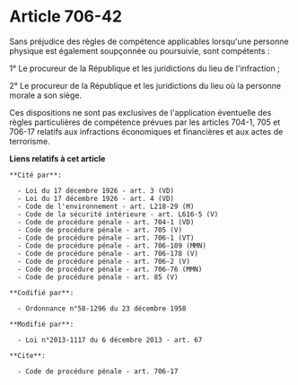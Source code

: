 # Article 706-42

Sans préjudice des règles de compétence applicables lorsqu'une personne physique est également soupçonnée ou poursuivie, sont
compétents : 

1° Le procureur de la République et les juridictions du lieu de l'infraction ; 

2° Le procureur de la République et les juridictions du lieu où la personne morale a son siège. 

Ces dispositions ne sont pas exclusives de l'application éventuelle des règles particulières de compétence prévues par les
articles 704-1, 705 et 706-17 relatifs aux infractions économiques et financières et aux actes de terrorisme.

**Liens relatifs à cet article**

	**Cité par**:

	  - Loi du 17 décembre 1926 - art. 3 (VD)
	  - Loi du 17 décembre 1926 - art. 4 (VD)
	  - Code de l'environnement - art. L218-29 (M)
	  - Code de la sécurité intérieure - art. L616-5 (V)
	  - Code de procédure pénale - art. 704-1 (VD)
	  - Code de procédure pénale - art. 705 (V)
	  - Code de procédure pénale - art. 706-1 (VT)
	  - Code de procédure pénale - art. 706-109 (MMN)
	  - Code de procédure pénale - art. 706-178 (V)
	  - Code de procédure pénale - art. 706-2 (V)
	  - Code de procédure pénale - art. 706-76 (MMN)
	  - Code de procédure pénale - art. 85 (V)

	**Codifié par**:

	  - Ordonnance n°58-1296 du 23 décembre 1958

	**Modifié par**:

	  - Loi n°2013-1117 du 6 décembre 2013 - art. 67

	**Cite**:

	  - Code de procédure pénale - art. 706-17
